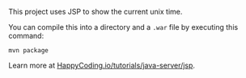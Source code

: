 This project uses JSP to show the current unix time.

You can compile this into a directory and a `.war` file by executing this command:

```
mvn package
```

Learn more at [HappyCoding.io/tutorials/java-server/jsp](https://happycoding.io/tutorials/java-server/jsp).